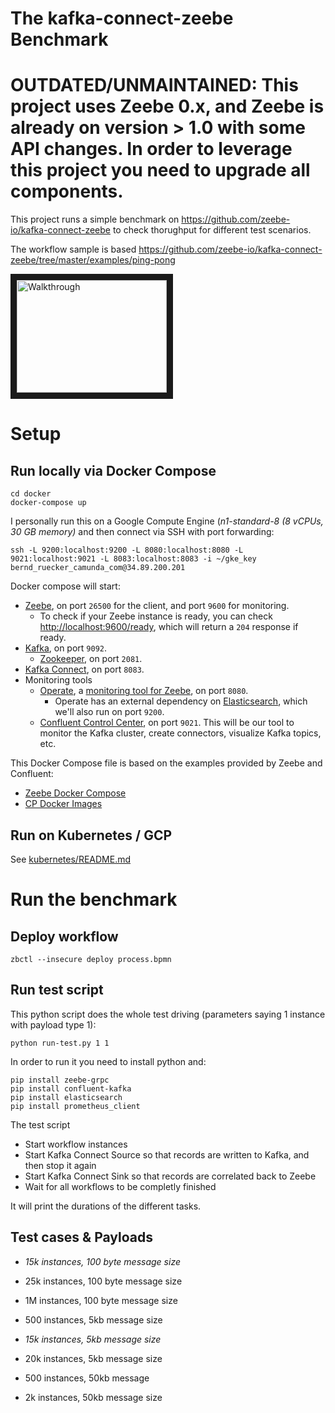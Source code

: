 # The kafka-connect-zeebe Benchmark

# OUTDATED/UNMAINTAINED: This project uses Zeebe 0.x, and Zeebe is already on version > 1.0 with some API changes. In order to leverage this project you need to upgrade all components. 

This project runs a simple benchmark on https://github.com/zeebe-io/kafka-connect-zeebe to check thorughput for different test scenarios.

The workflow sample is based https://github.com/zeebe-io/kafka-connect-zeebe/tree/master/examples/ping-pong


<a href="http://www.youtube.com/watch?feature=player_embedded&v=j019EYpxpPE" target="_blank"><img src="http://img.youtube.com/vi/j019EYpxpPE/0.jpg" alt="Walkthrough" width="240" height="180" border="10" /></a>


# Setup

## Run locally via Docker Compose

```shell
cd docker
docker-compose up
```

I personally run this on a Google Compute Engine (*n1-standard-8 (8 vCPUs, 30 GB memory)* and then connect via SSH with port forwarding:

```
ssh -L 9200:localhost:9200 -L 8080:localhost:8080 -L 9021:localhost:9021 -L 8083:localhost:8083 -i ~/gke_key bernd_ruecker_camunda_com@34.89.200.201
```

Docker compose will start:

- [Zeebe](https://zeebe.io), on port `26500` for the client, and port `9600` for monitoring.
    - To check if your Zeebe instance is ready, you can check [http://localhost:9600/ready](http://localhost:9600/ready), 
      which will return a `204` response if ready.
- [Kafka](https://kafka.apache.org/), on port `9092`.
    - [Zookeeper](https://zookeeper.apache.org/), on port `2081`.
- [Kafka Connect](https://docs.confluent.io/current/connect/index.html), on port `8083`.
- Monitoring tools
    - [Operate](https://github.com/zeebe-io/zeebe/releases/tag/0.20.0), a [monitoring tool for Zeebe](https://zeebe.io/blog/2019/04/announcing-operate-visibility-and-problem-solving/), on port `8080`.
        - Operate has an external dependency on [Elasticsearch](https://www.elastic.co/), which we'll also run on port `9200`.
    - [Confluent Control Center](https://www.confluent.io/confluent-control-center/), on port `9021`. This will be our tool to monitor the Kafka cluster, create connectors, visualize Kafka topics, etc.

This Docker Compose file is based on the examples provided by Zeebe and Confluent:

- [Zeebe Docker Compose](https://github.com/zeebe-io/zeebe-docker-compose)
- [CP Docker Images](https://github.com/zeebe-io/zeebe-docker-compose)

## Run on Kubernetes / GCP

See [kubernetes/README.md](kubernetes/README.md)

# Run the benchmark


## Deploy workflow 

```shell
zbctl --insecure deploy process.bpmn
```

## Run test script

This python script does the whole test driving (parameters saying 1 instance with payload type 1):

```
python run-test.py 1 1
```

In order to run it you need to install python and:

```
pip install zeebe-grpc
pip install confluent-kafka
pip install elasticsearch
pip install prometheus_client
```

The test script

* Start workflow instances
* Start Kafka Connect Source so that records are written to Kafka, and then stop it again
* Start Kafka Connect Sink so that records are correlated back to Zeebe
* Wait for all workflows to be completly finished

It will print the durations of the different tasks.


## Test cases & Payloads

* *15k instances, 100 byte message size*
* 25k instances, 100 byte message size
* 1M instances, 100 byte message size

* 500 instances, 5kb message size
* *15k instances, 5kb message size*
* 20k instances, 5kb message size

* 500 instances, 50kb message
* 2k instances, 50kb message size
